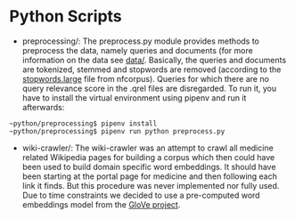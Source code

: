 # Python Scripts
* preprocessing/: The preprocess.py module provides methods to preprocess the data, namely queries and documents (for more information on the data see [data/](#data/). Basically, the queries and documents are tokenized, stemmed and stopwords are removed (according to the [stopwords.large](/data/stopwords.large) file from nfcorpus). Queries for which there are no query relevance score in the .qrel files are disregarded. To run it, you have to install the virtual environment using pipenv and run it afterwards:
```
~python/preprocessing$ pipenv install
~python/preprocessing$ pipenv run python preprocess.py
```
* wiki-crawler/: The wiki-crawler was an attempt to crawl all medicine related Wikipedia pages for building a corpus which then could have been used to build domain specific word embeddings. It should have been starting at the portal page for medicine and then following each link it finds. But this procedure was never implemented nor fully used. Due to time constraints we decided to use a pre-computed word embeddings model from the [GloVe project](https://nlp.stanford.edu/projects/glove/).
